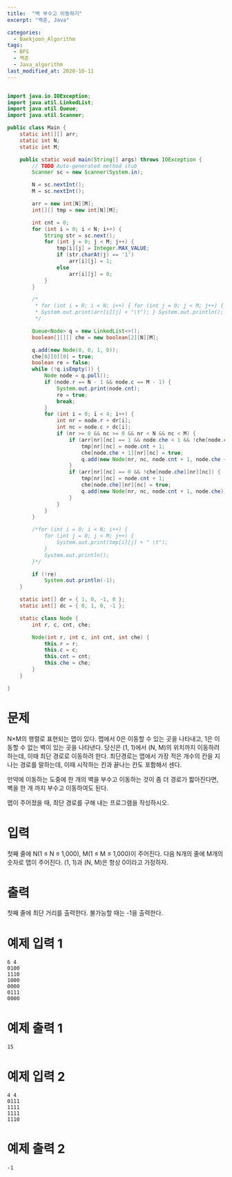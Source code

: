 ```yaml
---
title:  "벽 부수고 이동하기"
excerpt: "백준, Java"

categories:
  - Baekjoon_Algorithm
tags:
  - BFS
  - 백준
  - Java_algorithm
last_modified_at: 2020-10-11
---
```


```java

import java.io.IOException;
import java.util.LinkedList;
import java.util.Queue;
import java.util.Scanner;

public class Main {
	static int[][] arr;
	static int N;
	static int M;

	public static void main(String[] args) throws IOException {
		// TODO Auto-generated method stub
		Scanner sc = new Scanner(System.in);

		N = sc.nextInt();
		M = sc.nextInt();

		arr = new int[N][M];
		int[][] tmp = new int[N][M];

		int cnt = 0;
		for (int i = 0; i < N; i++) {
			String str = sc.next();
			for (int j = 0; j < M; j++) {
				tmp[i][j] = Integer.MAX_VALUE;
				if (str.charAt(j) == '1')
					arr[i][j] = 1;
				else
					arr[i][j] = 0;
			}
		}

		/*
		 * for (int i = 0; i < N; i++) { for (int j = 0; j < M; j++) {
		 * System.out.print(arr[i][j] + "\t"); } System.out.println(); }
		 */

		Queue<Node> q = new LinkedList<>();
		boolean[][][] che = new boolean[2][N][M];

		q.add(new Node(0, 0, 1, 0));
		che[0][0][0] = true;
		boolean re = false;
		while (!q.isEmpty()) {
			Node node = q.poll();
			if (node.r == N - 1 && node.c == M - 1) {
				System.out.print(node.cnt);
				re = true;
				break;
			}
			for (int i = 0; i < 4; i++) {
				int nr = node.r + dr[i];
				int nc = node.c + dc[i];
				if (nr >= 0 && nc >= 0 && nr < N && nc < M) {
					if (arr[nr][nc] == 1 && node.che < 1 && !che[node.che + 1][nr][nc]) {
						tmp[nr][nc] = node.cnt + 1;
						che[node.che + 1][nr][nc] = true;
						q.add(new Node(nr, nc, node.cnt + 1, node.che + 1));
					}
					if (arr[nr][nc] == 0 && !che[node.che][nr][nc]) {
						tmp[nr][nc] = node.cnt + 1;
						che[node.che][nr][nc] = true;
						q.add(new Node(nr, nc, node.cnt + 1, node.che));
					}
				}
			}
		}

		/*for (int i = 0; i < N; i++) {
			for (int j = 0; j < M; j++) {
				System.out.print(tmp[i][j] + " \t");
			}
			System.out.println();
		}*/

		if (!re)
			System.out.println(-1);
	}

	static int[] dr = { 1, 0, -1, 0 };
	static int[] dc = { 0, 1, 0, -1 };

	static class Node {
		int r, c, cnt, che;

		Node(int r, int c, int cnt, int che) {
			this.r = r;
			this.c = c;
			this.cnt = cnt;
			this.che = che;
		}
	}

}
```

# 문제

N×M의 행렬로 표현되는 맵이 있다. 맵에서 0은 이동할 수 있는 곳을 나타내고, 1은 이동할 수 없는 벽이 있는 곳을 나타낸다. 당신은 (1, 1)에서 (N, M)의 위치까지 이동하려 하는데, 이때 최단 경로로 이동하려 한다. 최단경로는 맵에서 가장 적은 개수의 칸을 지나는 경로를 말하는데, 이때 시작하는 칸과 끝나는 칸도 포함해서 센다.
  
만약에 이동하는 도중에 한 개의 벽을 부수고 이동하는 것이 좀 더 경로가 짧아진다면, 벽을 한 개 까지 부수고 이동하여도 된다.
  
맵이 주어졌을 때, 최단 경로를 구해 내는 프로그램을 작성하시오.

# 입력

첫째 줄에 N(1 ≤ N ≤ 1,000), M(1 ≤ M ≤ 1,000)이 주어진다. 다음 N개의 줄에 M개의 숫자로 맵이 주어진다. (1, 1)과 (N, M)은 항상 0이라고 가정하자.

# 출력

첫째 줄에 최단 거리를 출력한다. 불가능할 때는 -1을 출력한다.

# 예제 입력 1 

```
6 4
0100
1110
1000
0000
0111
0000
```

# 예제 출력 1 

```
15
```

# 예제 입력 2

```
4 4
0111
1111
1111
1110
```

# 예제 출력 2 

```
-1
```
